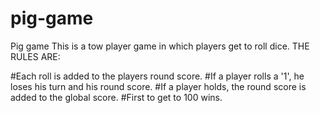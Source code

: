 # pig-game
Pig game 
This is a tow player game in which players get to roll dice.
THE RULES ARE:

#Each roll is added to the players round score.
#If a player rolls a '1', he loses his turn and his round score.
#If a player holds, the round score is added to the global score.
#First to get to 100 wins.
